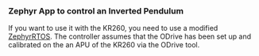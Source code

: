 ### Zephyr App to control an Inverted Pendulum
If you want to use it with the KR260, you need to use a modified [ZephyrRTOS](https://github.com/lneef/zephyr/tree/main).
The controller assumes that the ODrive has been set up and calibrated on the an APU of the KR260 via the ODrive tool.
